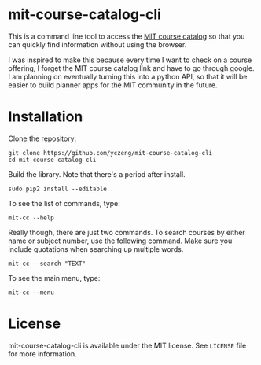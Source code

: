 # mit-course-catalog-cli

This is a command line tool to access the [MIT course catalog](http://student.mit.edu/catalog/index.cgi) so that you can quickly find information without using the browser.

I was inspired to make this because every time I want to check on a course offering, I forget the MIT course catalog link and have to go through google. I am planning on eventually turning this into a python API, so that it will be easier to build planner apps for the MIT community in the future.


# Installation

Clone the repository:
```
git clone https://github.com/yczeng/mit-course-catalog-cli
cd mit-course-catalog-cli
```
Build the library. Note that there's a period after install.

```
sudo pip2 install --editable .
```
To see the list of commands, type:
```
mit-cc --help
```
Really though, there are just two commands. To search courses by either name or subject number, use the following command. Make sure you include quotations when searching up multiple words.
```
mit-cc --search "TEXT"
```
To see the main menu, type:
```
mit-cc --menu
```

# License
mit-course-catalog-cli is available under the MIT license. See `LICENSE` file for more information.
